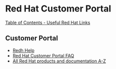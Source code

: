 # Red Hat Customer Portal

[Table of Contents - Useful Red Hat Links](https://github.com/pslucas0212/UsefulRedHatLinks)

## Customer Portal
- [Redh Help](https://access.redhat.com/help)
- [Red Hat Customer Portal FAQ](https://access.redhat.com/articles/33844)
- [All Red Hat products and documentation A-Z](https://access.redhat.com/products)

